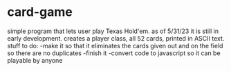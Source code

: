 # card-game
simple program that lets user play Texas Hold'em. 
as of 5/31/23 it is still in early development.
creates a player class, all 52 cards, printed in ASCII text.
stuff to do: 
-make it so that it eliminates the cards given out and on the field so there are no duplicates 
-finish it
-convert code to javascript so it can be playable by anyone 



